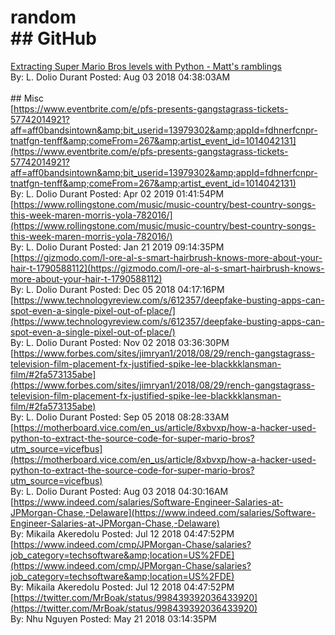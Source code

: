 # random<br/>## GitHub<br/>
[Extracting Super Mario Bros levels with Python - Matt's ramblings](http://matthewearl.github.io/2018/06/28/smb-level-extractor/)<br/>By: L. Dolio Durant Posted: Aug 03 2018 04:38:03AM<br/><br/>## Misc<br/>
[https://www.eventbrite.com/e/pfs-presents-gangstagrass-tickets-57742014921?aff=aff0bandsintown&amp;bit_userid=13979302&amp;appId=fdhnerfcnpr-tnatfgn-tenff&amp;comeFrom=267&amp;artist_event_id=1014042131](https://www.eventbrite.com/e/pfs-presents-gangstagrass-tickets-57742014921?aff=aff0bandsintown&amp;bit_userid=13979302&amp;appId=fdhnerfcnpr-tnatfgn-tenff&amp;comeFrom=267&amp;artist_event_id=1014042131)<br/>By: L. Dolio Durant Posted: Apr 02 2019 01:41:54PM<br/>[https://www.rollingstone.com/music/music-country/best-country-songs-this-week-maren-morris-yola-782016/](https://www.rollingstone.com/music/music-country/best-country-songs-this-week-maren-morris-yola-782016/)<br/>By: L. Dolio Durant Posted: Jan 21 2019 09:14:35PM<br/>[https://gizmodo.com/l-ore-al-s-smart-hairbrush-knows-more-about-your-hair-t-1790588112](https://gizmodo.com/l-ore-al-s-smart-hairbrush-knows-more-about-your-hair-t-1790588112)<br/>By: L. Dolio Durant Posted: Dec 05 2018 04:17:16PM<br/>[https://www.technologyreview.com/s/612357/deepfake-busting-apps-can-spot-even-a-single-pixel-out-of-place/](https://www.technologyreview.com/s/612357/deepfake-busting-apps-can-spot-even-a-single-pixel-out-of-place/)<br/>By: L. Dolio Durant Posted: Nov 02 2018 03:36:30PM<br/>[https://www.forbes.com/sites/jimryan1/2018/08/29/rench-gangstagrass-television-film-placement-fx-justified-spike-lee-blackkklansman-film/#2fa573135abe](https://www.forbes.com/sites/jimryan1/2018/08/29/rench-gangstagrass-television-film-placement-fx-justified-spike-lee-blackkklansman-film/#2fa573135abe)<br/>By: L. Dolio Durant Posted: Sep 05 2018 08:28:33AM<br/>[https://motherboard.vice.com/en_us/article/8xbvxp/how-a-hacker-used-python-to-extract-the-source-code-for-super-mario-bros?utm_source=vicefbus](https://motherboard.vice.com/en_us/article/8xbvxp/how-a-hacker-used-python-to-extract-the-source-code-for-super-mario-bros?utm_source=vicefbus)<br/>By: L. Dolio Durant Posted: Aug 03 2018 04:30:16AM<br/>[https://www.indeed.com/salaries/Software-Engineer-Salaries-at-JPMorgan-Chase,-Delaware](https://www.indeed.com/salaries/Software-Engineer-Salaries-at-JPMorgan-Chase,-Delaware)<br/>By: Mikaila Akeredolu Posted: Jul 12 2018 04:47:52PM<br/>[https://www.indeed.com/cmp/JPMorgan-Chase/salaries?job_category=techsoftware&amp;location=US%2FDE](https://www.indeed.com/cmp/JPMorgan-Chase/salaries?job_category=techsoftware&amp;location=US%2FDE)<br/>By: Mikaila Akeredolu Posted: Jul 12 2018 04:47:52PM<br/>[https://twitter.com/MrBoak/status/998439392036433920](https://twitter.com/MrBoak/status/998439392036433920)<br/>By: Nhu Nguyen Posted: May 21 2018 03:14:35PM<br/>